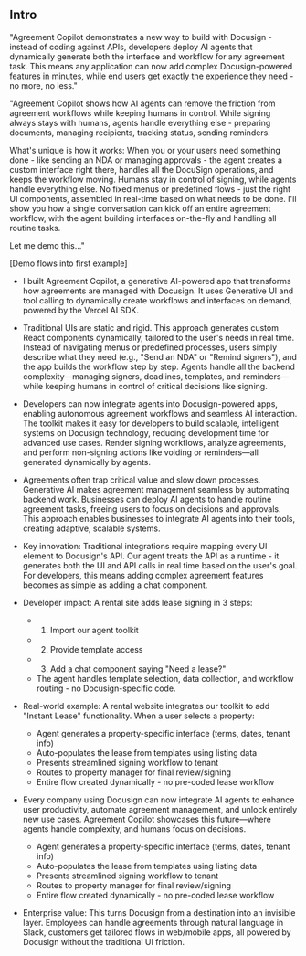 ## Intro

"Agreement Copilot demonstrates a new way to build with Docusign - instead of coding against APIs, developers deploy AI agents that dynamically generate both the interface and workflow for any agreement task. This means any application can now add complex Docusign-powered features in minutes, while end users get exactly the experience they need - no more, no less."

"Agreement Copilot shows how AI agents can remove the friction from agreement workflows while keeping humans in control. While signing always stays with humans, agents handle everything else - preparing documents, managing recipients, tracking status, sending reminders.

What's unique is how it works: When you or your users need something done - like sending an NDA or managing approvals - the agent creates a custom interface right there, handles all the DocuSign operations, and keeps the workflow moving. Humans stay in control of signing, while agents handle everything else. No fixed menus or predefined flows - just the right UI components, assembled in real-time based on what needs to be done. I'll show you how a single conversation can kick off an entire agreement workflow, with the agent building interfaces on-the-fly and handling all routine tasks.

Let me demo this..."

[Demo flows into first example]

- I built Agreement Copilot, a generative AI-powered app that transforms how agreements are managed with Docusign. It uses Generative UI and tool calling to dynamically create workflows and interfaces on demand, powered by the Vercel AI SDK.

- Traditional UIs are static and rigid. This approach generates custom React components dynamically, tailored to the user's needs in real time. Instead of navigating menus or predefined processes, users simply describe what they need (e.g., "Send an NDA" or "Remind signers"), and the app builds the workflow step by step. Agents handle all the backend complexity—managing signers, deadlines, templates, and reminders—while keeping humans in control of critical decisions like signing.

- Developers can now integrate agents into Docusign-powered apps, enabling autonomous agreement workflows and seamless AI interaction. The toolkit makes it easy for developers to build scalable, intelligent systems on Docusign technology, reducing development time for advanced use cases. Render signing workflows, analyze agreements, and perform non-signing actions like voiding or reminders—all generated dynamically by agents.

- Agreements often trap critical value and slow down processes. Generative AI makes agreement management seamless by automating backend work. Businesses can deploy AI agents to handle routine agreement tasks, freeing users to focus on decisions and approvals. This approach enables businesses to integrate AI agents into their tools, creating adaptive, scalable systems.

- Key innovation: Traditional integrations require mapping every UI element to Docusign's API. Our agent treats the API as a runtime - it generates both the UI and API calls in real time based on the user's goal. For developers, this means adding complex agreement features becomes as simple as adding a chat component.

- Developer impact: A rental site adds lease signing in 3 steps: 
  - 1. Import our agent toolkit
  - 2. Provide template access
  - 3. Add a chat component saying "Need a lease?"
  - The agent handles template selection, data collection, and workflow routing - no Docusign-specific code.

- Real-world example: A rental website integrates our toolkit to add "Instant Lease" functionality. When a user selects a property:
  - Agent generates a property-specific interface (terms, dates, tenant info)
  - Auto-populates the lease from templates using listing data
  - Presents streamlined signing workflow to tenant
  - Routes to property manager for final review/signing
  - Entire flow created dynamically - no pre-coded lease workflow

- Every company using Docusign can now integrate AI agents to enhance user productivity, automate agreement management, and unlock entirely new use cases. Agreement Copilot showcases this future—where agents handle complexity, and humans focus on decisions.
  - Agent generates a property-specific interface (terms, dates, tenant info)
  - Auto-populates the lease from templates using listing data
  - Presents streamlined signing workflow to tenant
  - Routes to property manager for final review/signing
  - Entire flow created dynamically - no pre-coded lease workflow

- Enterprise value: This turns Docusign from a destination into an invisible layer. Employees can handle agreements through natural language in Slack, customers get tailored flows in web/mobile apps, all powered by Docusign without the traditional UI friction.
